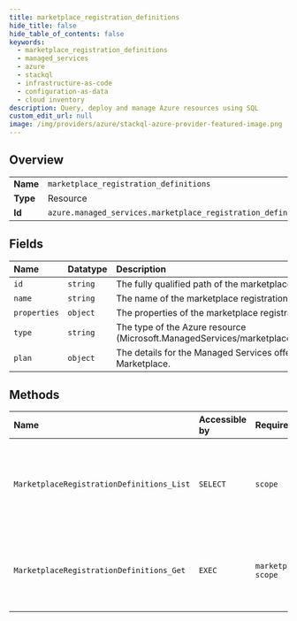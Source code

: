 ```yaml
---
title: marketplace_registration_definitions
hide_title: false
hide_table_of_contents: false
keywords:
  - marketplace_registration_definitions
  - managed_services
  - azure    
  - stackql
  - infrastructure-as-code
  - configuration-as-data
  - cloud inventory
description: Query, deploy and manage Azure resources using SQL
custom_edit_url: null
image: /img/providers/azure/stackql-azure-provider-featured-image.png
---
```

  
    

## Overview
<table><tbody>
<tr><td><b>Name</b></td><td><code>marketplace_registration_definitions</code></td></tr>
<tr><td><b>Type</b></td><td>Resource</td></tr>
<tr><td><b>Id</b></td><td><code>azure.managed_services.marketplace_registration_definitions</code></td></tr>
</tbody></table>

## Fields
| Name | Datatype | Description |
|:-----|:---------|:------------|
| `id` | `string` | The fully qualified path of the marketplace registration definition. |
| `name` | `string` | The name of the marketplace registration definition. |
| `properties` | `object` | The properties of the marketplace registration definition. |
| `type` | `string` | The type of the Azure resource (Microsoft.ManagedServices/marketplaceRegistrationDefinitions). |
| `plan` | `object` | The details for the Managed Services offer’s plan in Azure Marketplace. |
## Methods
| Name | Accessible by | Required Params | Description |
|:-----|:--------------|:----------------|:------------|
| `MarketplaceRegistrationDefinitions_List` | `SELECT` | `scope` | Gets a list of the marketplace registration definitions for the marketplace identifier. |
| `MarketplaceRegistrationDefinitions_Get` | `EXEC` | `marketplaceIdentifier, scope` | Get the marketplace registration definition for the marketplace identifier. |
